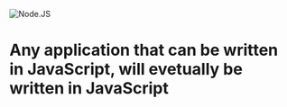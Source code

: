 ![Node.JS](https://upload.wikimedia.org/wikipedia/commons/thumb/d/d9/Node.js_logo.svg/1200px-Node.js_logo.svg.png)

# Any application that can be written in JavaScript, will evetually be written in JavaScript